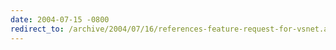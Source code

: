 ```yaml
---
date: 2004-07-15 -0800
redirect_to: /archive/2004/07/16/references-feature-request-for-vsnet.aspx/
---
```

